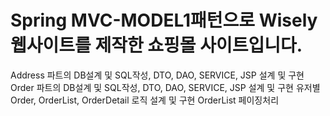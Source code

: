 # Spring MVC-MODEL1패턴으로 Wisely 웹사이트를 제작한 쇼핑몰 사이트입니다.
Address 파트의 DB설계 및 SQL작성, DTO, DAO, SERVICE, JSP 설계 및 구현 
Order 파트의 DB설계 및 SQL작성, DTO, DAO, SERVICE, JSP 설계 및 구현
유저별 Order, OrderList, OrderDetail 로직 설계 및 구현
OrderList 페이징처리 
